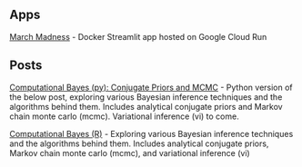 ## Apps

[March Madness](https://march-madness-327pch26ba-uc.a.run.app) - Docker Streamlit app hosted on Google Cloud Run

## Posts

[Computational Bayes (py): Conjugate Priors and MCMC](cojugate-mcmc_py.html) - Python version of the below post, exploring various Bayesian inference techniques and the algorithms behind them. Includes analytical conjugate priors and Markov chain monte carlo (mcmc). Variational inference (vi) to come.

[Computational Bayes (R)](computational_bayes.html) - Exploring various Bayesian inference techniques and the algorithms behind them. Includes analytical conjugate priors, Markov chain monte carlo (mcmc), and variational inference (vi)

